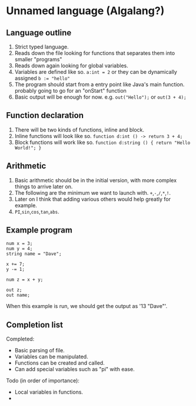 # Unnamed language (Algalang?)
## Language outline
1. Strict typed language.
2. Reads down the file looking for functions that separates them into smaller "programs"
3. Reads down again looking for global variables.
4. Variables are defined like so. `a:int = 2` or they can be dynamically assigned `b := "hello"`
5. The program should start from a entry point like Java's main function. probably going to go for an "onStart" function
6. Basic output will be enough for now. e.g. `out("Hello");` or `out(3 + 4);`

## Function declaration

1. There will be two kinds of functions, inline and block.
2. Inline functions will look like so. `function d:int () -> return 3 + 4;`
3. Block functions will work like so.  `function d:string () { return "Hello World!"; }`

## Arithmetic
1. Basic arithmetic should be in the initial version, with more complex things to arrive later on.
2. The following are the minimum we want to launch with. `+`,`-`,`/`,`*`,`!`.
3. Later on I think that adding various others would help greatly for example.
4. `PI`,`sin`,`cos`,`tan`,`abs`.

## Example program
```
num x = 3;
num y = 4;
string name = "Dave";

x += 7;
y -= 1;

num z = x + y;

out z;
out name;
```

When this example is run, we should get the output as '13 "Dave"'.

## Completion list

Completed:
  - Basic parsing of file.
  - Variables can be manipulated.
  - Functions can be created and called.
  - Can add special variables such as "pi" with ease.

Todo (in order of importance):
  - Local variables in functions.
  - 
